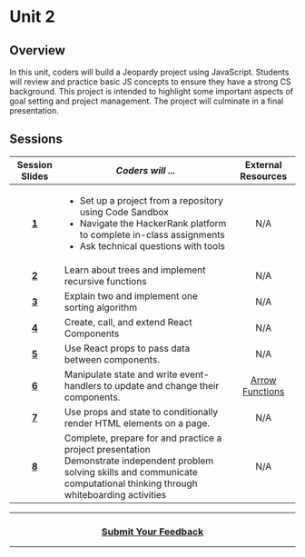 # Unit 2

## Overview
In this unit, coders will build a Jeopardy project using JavaScript. Students will review and practice basic JS concepts to ensure they have a strong CS background. This project is intended to highlight some important aspects of goal setting and project management. The project will culminate in a final presentation.

## Sessions 
|Session Slides|*Coders will ...*|External Resources
|:-------:|-------|:-------:|
|[**1**](https://docs.google.com/presentation/d/1BGNOZ-KUa_BL_F4VzzeZcX0X3UfqFBC6EKmA_9pYUIU/edit#slide=id.g609c8db857_0_0)|<ul><li>Set up a project from a repository using Code Sandbox</li><li>Navigate the HackerRank platform to complete in-class assignments</li><li>Ask technical questions with tools</li></ul>|N/A| 
|[**2**](https://docs.google.com/presentation/d/1AzN5xt41J1IsCFrdtSxDDycCnmYeOULNNVjkYqus4TQ/edit#slide=id.g70918ca8bf_0_15)|Learn about trees and implement recursive functions|N/A|
|[**3**](https://docs.google.com/presentation/d/1J8HhPNpM16KkBt3WiaxZ9Rl8kHlaLpb4ZEPms5zBwdM/edit#slide=id.g602e4c3515_0_200)|Explain two and implement one sorting algorithm|N/A|
|[**4**](https://docs.google.com/presentation/d/16NBaJ9shtg_XSFgT8faRKAQKloKSDw7yDbyRxrwN-2o/edit#slide=id.g8aba7f171e_1_20)|Create, call, and extend React Components|N/A| 
|[**5**](https://docs.google.com/presentation/d/1AjsHAMMZfjlaH7YWghkrnTzYmASIiVf8EU5GTNLCAyk/edit#slide=id.g602e4c3515_0_200)|Use React props to pass data between components.|N/A| 
|[**6**](https://docs.google.com/presentation/d/12M4oVWS14w5PfOQEz76AWaATSwUnpNSMYCq_39D-qPI/edit)|Manipulate state and write event-handlers to update and change their components.</li>|[Arrow Functions](https://docs.google.com/presentation/d/1KcmXYH-QY19hK8DbBRQlz_1mahD58p8Z751gWKHIPzM/edit#slide=id.g33f7eeb6f5_0_50)| 
|[**7**](https://docs.google.com/presentation/d/1aYwrcFLH2A845UeUv_i7KFHnxoD9o9uGzymBtW856I8/edit#slide=id.g602e4c3515_0_200)|Use props and state to conditionally render HTML elements on a page.|N/A| 
|[**8**](https://docs.google.com/presentation/d/1J9JtHsnAo59_v7pKVDCUW_39GAsP2aJe7jcJJPPbJsQ/edit#slide=id.g3d4bf58eac_0_10)|Complete, prepare for and practice a project presentation </br> Demonstrate independent problem solving skills and communicate computational thinking through whiteboarding activities</li>|N/A| 

----
<h3 align="center"><a href="https://docs.google.com/forms/d/e/1FAIpQLSfiZv1Y0U4Fr5k2iFVWRIVg2x7Su-r1hLoH0qb5RCMlNsxUjQ/viewform">Submit Your Feedback</a>  </h3>

----
